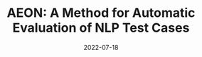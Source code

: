 ---
title: "AEON: A Method for Automatic Evaluation of NLP Test Cases"
collection: publications
permalink: /publication/2022-ISSTAb
date: 2022-07-18
venue: 'International Symposium on Software Testing and Analysis'
paperurl: '/files/pdf/research/ISSTA22b.pdf'
link: 'https://pinjiahe.github.io/'
github: 'https://pinjiahe.github.io/'
citation: "Jen-tse Huang, Jianping Zhang, Wenxuan Wang, Pinjia He*, Yuxin Su, Michael R. Lyu. <br><i>ISSTA'22: International Symposium on Software Testing and Analysis</i>"
---